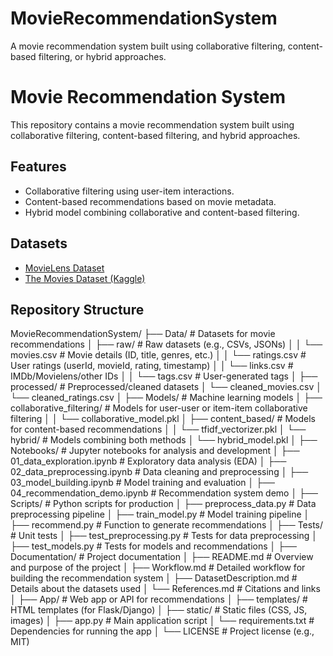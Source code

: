 # MovieRecommendationSystem
A movie recommendation system built using collaborative filtering, content-based filtering, or hybrid approaches.
# Movie Recommendation System

This repository contains a movie recommendation system built using collaborative filtering, content-based filtering, and hybrid approaches.

## Features
- Collaborative filtering using user-item interactions.
- Content-based recommendations based on movie metadata.
- Hybrid model combining collaborative and content-based filtering.

## Datasets
- [MovieLens Dataset](https://grouplens.org/datasets/movielens/)
- [The Movies Dataset (Kaggle)](https://www.kaggle.com/rounakbanik/the-movies-dataset)

## Repository Structure
MovieRecommendationSystem/
├── Data/                          # Datasets for movie recommendations
│   ├── raw/                       # Raw datasets (e.g., CSVs, JSONs)
│   │   └── movies.csv             # Movie details (ID, title, genres, etc.)
│   │   └── ratings.csv            # User ratings (userId, movieId, rating, timestamp)
│   │   └── links.csv              # IMDb/Movielens/other IDs
│   │   └── tags.csv               # User-generated tags
│   ├── processed/                 # Preprocessed/cleaned datasets
│       └── cleaned_movies.csv
│       └── cleaned_ratings.csv
│
├── Models/                        # Machine learning models
│   ├── collaborative_filtering/   # Models for user-user or item-item collaborative filtering
│   │   └── collaborative_model.pkl
│   ├── content_based/             # Models for content-based recommendations
│   │   └── tfidf_vectorizer.pkl
│   └── hybrid/                    # Models combining both methods
│       └── hybrid_model.pkl
│
├── Notebooks/                     # Jupyter notebooks for analysis and development
│   ├── 01_data_exploration.ipynb  # Exploratory data analysis (EDA)
│   ├── 02_data_preprocessing.ipynb # Data cleaning and preprocessing
│   ├── 03_model_building.ipynb    # Model training and evaluation
│   ├── 04_recommendation_demo.ipynb # Recommendation system demo
│
├── Scripts/                       # Python scripts for production
│   ├── preprocess_data.py         # Data preprocessing pipeline
│   ├── train_model.py             # Model training pipeline
│   ├── recommend.py               # Function to generate recommendations
│
├── Tests/                         # Unit tests
│   ├── test_preprocessing.py      # Tests for data preprocessing
│   ├── test_models.py             # Tests for models and recommendations
│
├── Documentation/                 # Project documentation
│   ├── README.md                  # Overview and purpose of the project
│   ├── Workflow.md                # Detailed workflow for building the recommendation system
│   ├── DatasetDescription.md      # Details about the datasets used
│   └── References.md              # Citations and links
│
├── App/                           # Web app or API for recommendations
│   ├── templates/                 # HTML templates (for Flask/Django)
│   ├── static/                    # Static files (CSS, JS, images)
│   ├── app.py                     # Main application script
│   └── requirements.txt           # Dependencies for running the app
│
└── LICENSE                        # Project license (e.g., MIT)
